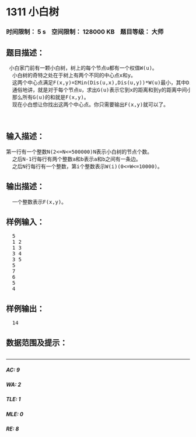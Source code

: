 # 1311 小白树   
### 时间限制： 5 s&nbsp;&nbsp;&nbsp;&nbsp;空间限制： 128000 KB&nbsp;&nbsp;&nbsp;&nbsp;题目等级： 大师  
## 题目描述：  

<pre>
 小白家门前有一颗小白树，树上的每个节点u都有一个权值W(u)。  
  小白树的奇特之处在于树上有两个不同的中心点x和y。  
  这两个中心点满足F(x,y)=ΣMin(Dis(u,x),Dis(u,y))*W(u)最小，其中Dis表示两个节点的距离。  
  通俗地讲，就是对于每个节点u，求出G(u)表示它到x的距离和到y的距离中间小的那个乘以它的权值。  
  那么所有G(u)的和就是F(x,y)。  
  现在小白想让你找出这两个中心点。你只需要输出F(x,y)就可以了。  
  

</pre>
  
  
## 输入描述：  

<pre>
第一行有一个整数N(2<=N<=500000)N表示小白树的节点个数。  
  之后N-1行每行有两个整数a和b表示a和b之间有一条边。  
  之后N行每行有一个整数，第i个整数表示W(i)(0<=W<=10000)。
</pre>
  
  
## 输出描述：  

<pre>
  一个整数表示F(x,y)。
</pre>
  
  
## 样例输入：  

<pre>
  5  
  1 2  
  1 3  
  3 4  
  3 5  
  5  
  7  
  6  
  5  
  4
</pre>
  
  
## 样例输出：  

<pre>
  14
</pre>
  
  
## 数据范围及提示：  

<pre>
</pre>
  
  
***  

##### AC: 9  
##### WA: 2  
##### TLE: 1  
##### MLE: 0  
##### RE: 8  
